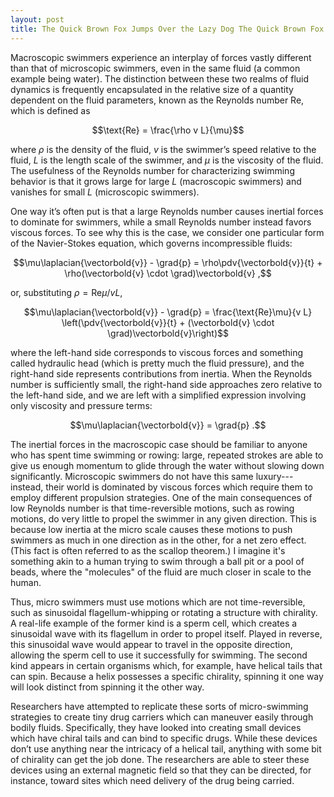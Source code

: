 ```yaml
---
layout: post
title: The Quick Brown Fox Jumps Over the Lazy Dog The Quick Brown Fox Jumps Over the Lazy Dog
---
```


Macroscopic swimmers experience an interplay of forces vastly different than that of microscopic swimmers, even in the same fluid (a common example being water). The distinction between these two realms of fluid dynamics is frequently encapsulated in the relative size of a quantity dependent on the fluid parameters, known as the Reynolds number  Re, which is defined as

$$\text{Re} = \frac{\rho v L}{\mu}$$

where $\rho$ is the density of the fluid, $v$ is the swimmer’s speed relative to the fluid, $L$ is the length scale of the swimmer, and $\mu$ is the viscosity of the fluid. The usefulness of the Reynolds number for characterizing swimming behavior is that it grows large for large $L$ (macroscopic swimmers) and vanishes for small $L$ (microscopic swimmers).

One way it’s often put is that a large Reynolds number causes inertial forces to dominate for swimmers, while a small Reynolds number instead favors viscous forces. To see why this is the case, we consider one particular form of the Navier-Stokes equation, which governs incompressible fluids:

$$\mu\laplacian{\vectorbold{v}} - \grad{p} = \rho\pdv{\vectorbold{v}}{t} + \rho(\vectorbold{v} \cdot \grad)\vectorbold{v} ,$$

or, substituting $\rho = \text{Re}\mu / v L$,

$$\mu\laplacian{\vectorbold{v}} - \grad{p} = \frac{\text{Re}\mu}{v L} \left(\pdv{\vectorbold{v}}{t} + (\vectorbold{v} \cdot \grad)\vectorbold{v}\right)$$

where the left-hand side corresponds to viscous forces and something called hydraulic head (which is pretty much the fluid pressure), and the right-hand side represents contributions from inertia. When the Reynolds number is sufficiently small, the right-hand side approaches zero relative to the left-hand side, and we are left with a simplified expression involving only viscosity and pressure terms:

$$\mu\laplacian{\vectorbold{v}} = \grad{p} .$$

The inertial forces in the macroscopic case should be familiar to anyone who has spent time swimming or rowing: large, repeated strokes are able to give us enough momentum to glide through the water without slowing down significantly. Microscopic swimmers do not have this same luxury---instead, their world is dominated by viscous forces which require them to employ different propulsion strategies. One of the main consequences of low Reynolds number is that time-reversible motions, such as rowing motions, do very little to propel the swimmer in any given direction. This is because low inertia at the micro scale causes these motions to push swimmers as much in one direction as in the other, for a net zero effect. (This fact is often referred to as the scallop theorem.) I imagine it's something akin to a human trying to swim through a ball pit or a pool of beads, where the "molecules" of the fluid are much closer in scale to the human.

Thus, micro swimmers must use motions which are not time-reversible, such as sinusoidal flagellum-whipping or rotating a structure with chirality. A real-life example of the former kind is a sperm cell, which creates a sinusoidal wave with its flagellum in order to propel itself. Played in reverse, this sinusoidal wave would appear to travel in the opposite direction, allowing the sperm cell to use it successfully for swimming. The second kind appears in certain organisms which, for example, have helical tails that can spin. Because a helix possesses a specific chirality, spinning it one way will look distinct from spinning it the other way.

Researchers have attempted to replicate these sorts of micro-swimming strategies to create tiny drug carriers which can maneuver easily through bodily fluids. Specifically, they have looked into creating small devices which have chiral tails and can bind to specific drugs. While these devices don’t use anything near the intricacy of a helical tail, anything with some bit of chirality can get the job done. The researchers are able to steer these devices using an external magnetic field so that they can be directed, for instance, toward sites which need delivery of the drug being carried.
